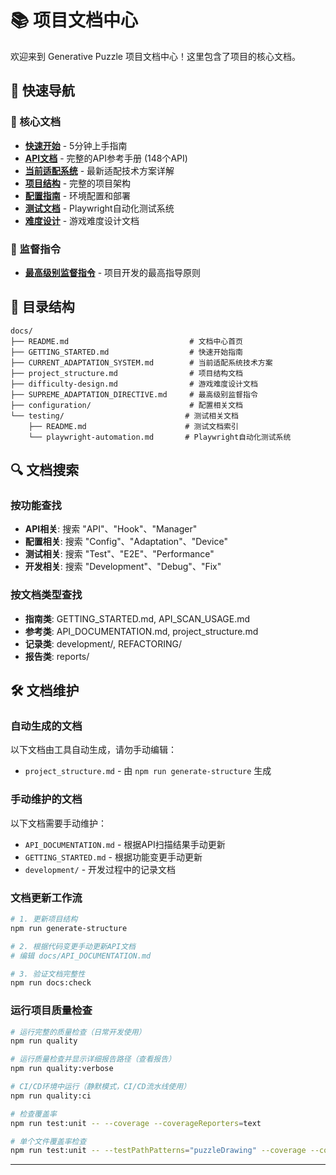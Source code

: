 # 📚 项目文档中心

欢迎来到 Generative Puzzle 项目文档中心！这里包含了项目的核心文档。

## 🚀 快速导航

### 📖 核心文档
- **[快速开始](./GETTING_STARTED.md)** - 5分钟上手指南
- **[API文档](./API_DOCUMENTATION.md)** - 完整的API参考手册 (148个API)
- **[当前适配系统](./CURRENT_ADAPTATION_SYSTEM.md)** - 最新适配技术方案详解
- **[项目结构](./project_structure.md)** - 完整的项目架构
- **[配置指南](./configuration/)** - 环境配置和部署
- **[测试文档](./testing/)** - Playwright自动化测试系统
- **[难度设计](./difficulty-design.md)** - 游戏难度设计文档

### 🎯 监督指令
- **[最高级别监督指令](./SUPREME_ADAPTATION_DIRECTIVE.md)** - 项目开发的最高指导原则

## 📁 目录结构

```
docs/
├── README.md                           # 文档中心首页
├── GETTING_STARTED.md                  # 快速开始指南
├── CURRENT_ADAPTATION_SYSTEM.md        # 当前适配系统技术方案
├── project_structure.md                # 项目结构文档
├── difficulty-design.md                # 游戏难度设计文档
├── SUPREME_ADAPTATION_DIRECTIVE.md     # 最高级别监督指令
├── configuration/                      # 配置相关文档
└── testing/                           # 测试相关文档
    ├── README.md                      # 测试文档索引
    └── playwright-automation.md       # Playwright自动化测试系统
```

## 🔍 文档搜索

### 按功能查找
- **API相关**: 搜索 "API"、"Hook"、"Manager"
- **配置相关**: 搜索 "Config"、"Adaptation"、"Device"
- **测试相关**: 搜索 "Test"、"E2E"、"Performance"
- **开发相关**: 搜索 "Development"、"Debug"、"Fix"

### 按文档类型查找
- **指南类**: GETTING_STARTED.md, API_SCAN_USAGE.md
- **参考类**: API_DOCUMENTATION.md, project_structure.md
- **记录类**: development/, REFACTORING/
- **报告类**: reports/

## 🛠️ 文档维护

### 自动生成的文档
以下文档由工具自动生成，请勿手动编辑：
- `project_structure.md` - 由 `npm run generate-structure` 生成

### 手动维护的文档
以下文档需要手动维护：
- `API_DOCUMENTATION.md` - 根据API扫描结果手动更新
- `GETTING_STARTED.md` - 根据功能变更手动更新
- `development/` - 开发过程中的记录文档

### 文档更新工作流
```bash
# 1. 更新项目结构
npm run generate-structure

# 2. 根据代码变更手动更新API文档
# 编辑 docs/API_DOCUMENTATION.md

# 3. 验证文档完整性
npm run docs:check
```
### 运行项目质量检查
```bash
# 运行完整的质量检查（日常开发使用）
npm run quality

# 运行质量检查并显示详细报告路径（查看报告）
npm run quality:verbose

# CI/CD环境中运行（静默模式，CI/CD流水线使用）
npm run quality:ci

# 检查覆盖率
npm run test:unit -- --coverage --coverageReporters=text

# 单个文件覆盖率检查
npm run test:unit -- --testPathPatterns="puzzleDrawing" --coverage --coverageReporters=text
```
---
